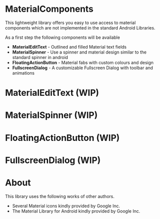 # MaterialComponents

This lightweight library offers you easy to use access to material components which are not implemented in the standard Android Libraries.

As a first step the following components will be available

* <b>MaterialEditText</b> - Outlined and filled Material text fields
* <b>MaterialSpinner</b> - Use a spinner and material design similar to the standard spinner in android
* <b>FloatingActionButton</b> - Material fabs with custom colours and design 
* <b>FullscreenDialog</b> - A customizable Fullscreen Dialog with toolbar and animations


# MaterialEditText (WIP)


# MaterialSpinner (WIP)


# FloatingActionButton (WIP)


# FullscreenDialog (WIP)


# About

This library uses the following works of other authors.

* Several Material icons kindly provided by Google Inc.
* The Material Library for Android kindly provided by Google Inc.
